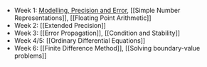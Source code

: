 - Week 1: [Modelling, Precision and Error](Modelling,%20Precision%20and%20Error.md), [[Simple Number Representations]], [[Floating Point Arithmetic]]
- Week 2: [[Extended Precision]]
- Week 3: [[Error Propagation]], [[Condition and Stability]]
- Week 4/5: [[Ordinary Differential Equations]]
- Week 6: [[Finite Difference Method]], [[Solving boundary-value problems]]